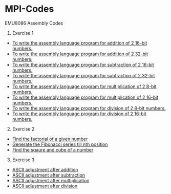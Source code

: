 # MPI-Codes
EMU8086 Assembly Codes

1. Exercise 1
  - [To write the assembly language program for addition of 2 16-bit numbers.](./EX1_1.asm)
  - [To write the assembly language program for addition of 2 32-bit numbers.](./EX1_2.asm)
  - [To write the assembly language program for subtraction of 2 16-bit numbers.](./EX1_3.asm)
  - [To write the assembly language program for subtraction of 2 32-bit numbers.](./EX1_4.asm)
  - [To write the assembly language program for multiplication of 2 8-bit numbers.](./EX1_5.asm)
  - [To write the assembly language program for multiplication of 2 16-bit numbers.](./EX1_6.asm)
  - [To write the assembly language program for division of 2 8-bit numbers.](./EX1_7.asm)
  - [To write the assembly language program for division of 2 16-bit numbers.](./EX1_8.asm)
2. Exercise 2
  - [Find the factorial of a given number](./EX2_1.asm)
  - [Generate the Fibonacci series till nth position](./EX2_2.asm)
  - [Find the sqaure and cube of a number](./EX2_3.asm)
3. Exercise 3
  - [ASCII adjustment after addition](./EX3_1.asm)
  - [ASCII adjustment after subtraction](./EX3_2.asm)
  - [ASCII adjustment after multiplication](./EX3_3.asm)
  - [ASCII adjustment after division](./EX3_4.asm)

